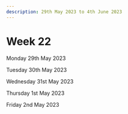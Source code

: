 ```yaml
---
description: 29th May 2023 to 4th June 2023
---
```


# Week 22

Monday 29th May 2023





Tuesday 30th May 2023



Wednesday 31st May 2023



Thursday 1st May 2023



Friday 2nd May 2023

